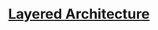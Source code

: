 # [Layered Architecture](https://github.com/BAEKJungHo/ddd/blob/main/%EB%8F%84%EB%A9%94%EC%9D%B8%20%EC%A3%BC%EB%8F%84%20%EC%84%A4%EA%B3%84%20%EC%B2%A0%EC%A0%80%20%EC%9E%85%EB%AC%B8/14.%20%EC%95%84%ED%82%A4%ED%85%8D%EC%B2%98.md#%EA%B3%84%EC%B8%B5%ED%98%95-%EC%95%84%ED%82%A4%ED%85%8D%EC%B2%98)
